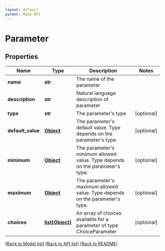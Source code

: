 ```yaml
---
layout: default
parent: MaaS API
---
```


# Parameter

## Properties
Name | Type | Description | Notes
------------ | ------------- | ------------- | -------------
**name** | **str** | The name of the parameter | 
**description** | **str** | Natural language description of parameter | 
**type** | **str** | The parameter&#x27;s type | [optional] 
**default_value** | [**Object**](Object.md) | The parameter&#x27;s default value. Type depends on the parameter&#x27;s type. | [optional] 
**minimum** | [**Object**](Object.md) | The parameter&#x27;s minimum allowed value. Type depends on the parameter&#x27;s type. | [optional] 
**maximum** | [**Object**](Object.md) | The parameter&#x27;s maximum allowed value. Type depends on the parameter&#x27;s type. | [optional] 
**choices** | [**list[Object]**](Object.md) | An array of choices available for a parameter of type ChoiceParameter | [optional] 

[[Back to Model list]](../README.md#documentation-for-models) [[Back to API list]](../README.md#documentation-for-api-endpoints) [[Back to README]](../README.md)

